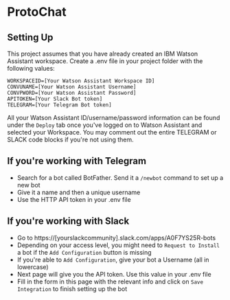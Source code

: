 # ProtoChat

## Setting Up
This project assumes that you have already created an IBM Watson Assistant workspace. Create a .env file in your project folder with the following values:
```
WORKSPACEID=[Your Watson Assistant Workspace ID]     
CONVUNAME=[Your Watson Assistant Username]
CONVPWORD=[Your Watson Assistant Password]
APITOKEN=[Your Slack Bot token]
TELEGRAM=[Your Telegram Bot token]
```
All your Watson Assistant ID/username/password information can be found under the `Deploy` tab once you've logged on to Watson Assistant and selected your Workspace. You may comment out the entire TELEGRAM or SLACK code blocks if you're not using them.

## If you're working with Telegram
- Search for a bot called BotFather. Send it a `/newbot` command to set up a new bot
- Give it a name and then a unique username
- Use the HTTP API token in your .env file

## If you're working with Slack
- Go to https://[yourslackcommunity].slack.com/apps/A0F7YS25R-bots
- Depending on your access level, you might need to `Request to Install` a bot if the `Add Configuration` button is missing 
- If you're able to `Add Configuration`, give your bot a Username (all in lowercase)
- Next page will give you the API token. Use this value in your .env file
- Fill in the form in this page with the relevant info and click on `Save Integration` to finish setting up the bot